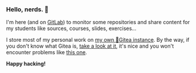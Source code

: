 <!--
**sqyqh/sqyqh** is a ✨ _special_ ✨ repository because its `README.md` (this file) appears on my GitHub profile.
-->
### Hello, nerds. :yarn: 

I'm here (and on [GitLab](https://gitlab.com/sqyqh)) to monitor some repositories and share content for my students like sources, courses, slides, exercises...

I store most of my personal work on [my own :tea:Gitea instance](https://git.elyat.im). By the way, if you don't know what Gitea is, [take a look at it](https://gitea.io/), it's nice and you won't encounter problems like [this one](https://www.eff.org/fr/deeplinks/2020/11/github-reinstates-youtube-dl-after-riaas-abuse-dmca).

**Happy hacking!**
